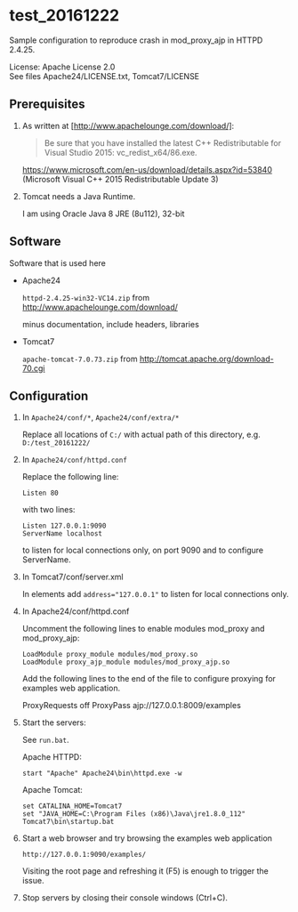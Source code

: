 # test_20161222
Sample configuration to reproduce crash in mod_proxy_ajp in HTTPD 2.4.25.

License: Apache License 2.0<br>
See files Apache24/LICENSE.txt, Tomcat7/LICENSE

## Prerequisites

 1. As written at [http://www.apachelounge.com/download/]:

    >   Be sure that you have installed the latest C++ Redistributable for Visual
    >   Studio 2015: vc_redist_x64/86.exe.

    https://www.microsoft.com/en-us/download/details.aspx?id=53840
    (Microsoft Visual C++ 2015 Redistributable Update 3)

 2. Tomcat needs a Java Runtime.

    I am using Oracle Java 8 JRE (8u112), 32-bit

## Software

Software that is used here

 *  Apache24

    `httpd-2.4.25-win32-VC14.zip`
    from http://www.apachelounge.com/download/

    minus documentation, include headers, libraries

 *  Tomcat7
 
    `apache-tomcat-7.0.73.zip`
    from http://tomcat.apache.org/download-70.cgi

## Configuration

 1. In `Apache24/conf/*`, `Apache24/conf/extra/*`

    Replace all locations of `C:/` with actual path of this directory, e.g. `D:/test_20161222/`

 2. In `Apache24/conf/httpd.conf`

    Replace the following line:

        Listen 80

    with two lines:

        Listen 127.0.0.1:9090
        ServerName localhost

    to listen for local connections only, on port 9090 and to configure ServerName.

 3. In Tomcat7/conf/server.xml

    In <Connector> elements add `address="127.0.0.1"`
    to listen for local connections only.

 4. In Apache24/conf/httpd.conf

    Uncomment the following lines
    to enable modules mod_proxy and mod_proxy_ajp:

        LoadModule proxy_module modules/mod_proxy.so
        LoadModule proxy_ajp_module modules/mod_proxy_ajp.so

    Add the following lines to the end of the file
    to configure proxying for examples web application.

    <IfModule mod_proxy.c>
        ProxyRequests off
        <Location /examples>
            ProxyPass ajp://127.0.0.1:8009/examples
        </Location>
    </IfModule>

 5. Start the servers:

    See `run.bat`.

    Apache HTTPD:

        start "Apache" Apache24\bin\httpd.exe -w

    Apache Tomcat:

        set CATALINA_HOME=Tomcat7
        set "JAVA_HOME=C:\Program Files (x86)\Java\jre1.8.0_112"
        Tomcat7\bin\startup.bat

 6. Start a web browser and try browsing the examples web application

        http://127.0.0.1:9090/examples/

    Visiting the root page and refreshing it (F5) is enough to trigger the issue.

 7. Stop servers by closing their console windows (Ctrl+C).
